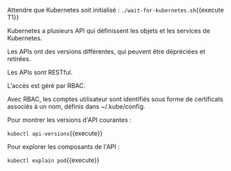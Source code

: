 Attendre que Kubernetes soit initialisé : `./wait-for-kubernetes.sh`{{execute T1}}

Kubernetes a plusieurs API qui définissent les objets et les services de Kubernetes.

Les APIs ont des versions différentes, qui peuvent être dépréciées et retirées.

Les APIs sont RESTful.

L'accès est géré par RBAC.

Avec RBAC, les comptes utilisateur sont identifiés sous forme de certificats associés à un nom, définis dans ~/.kube/config.

Pour montrer les versions d'API courantes :

`kubectl api-versions`{{execute}}

Pour explorer les composants de l'API :

`kubectl explain pod`{{execute}}
